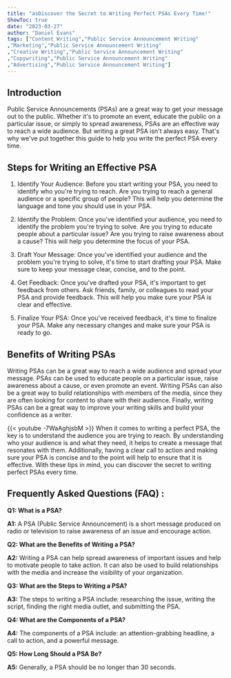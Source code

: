 ```yaml
---
title: "asDiscover the Secret to Writing Perfect PSAs Every Time!"
ShowToc: true 
date: "2023-03-27"
author: "Daniel Evans" 
tags: ["Content Writing","Public Service Announcement Writing" 
,"Marketing","Public Service Announcement Writing" 
,"Creative Writing","Public Service Announcement Writing" 
,"Copywriting","Public Service Announcement Writing" 
,"Advertising","Public Service Announcement Writing"]
---
```

## Introduction

Public Service Announcements (PSAs) are a great way to get your message out to the public. Whether it's to promote an event, educate the public on a particular issue, or simply to spread awareness, PSAs are an effective way to reach a wide audience. But writing a great PSA isn't always easy. That's why we've put together this guide to help you write the perfect PSA every time.

## Steps for Writing an Effective PSA

1. Identify Your Audience: Before you start writing your PSA, you need to identify who you're trying to reach. Are you trying to reach a general audience or a specific group of people? This will help you determine the language and tone you should use in your PSA.

2. Identify the Problem: Once you've identified your audience, you need to identify the problem you're trying to solve. Are you trying to educate people about a particular issue? Are you trying to raise awareness about a cause? This will help you determine the focus of your PSA.

3. Draft Your Message: Once you've identified your audience and the problem you're trying to solve, it's time to start drafting your PSA. Make sure to keep your message clear, concise, and to the point.

4. Get Feedback: Once you've drafted your PSA, it's important to get feedback from others. Ask friends, family, or colleagues to read your PSA and provide feedback. This will help you make sure your PSA is clear and effective.

5. Finalize Your PSA: Once you've received feedback, it's time to finalize your PSA. Make any necessary changes and make sure your PSA is ready to go.

## Benefits of Writing PSAs

Writing PSAs can be a great way to reach a wide audience and spread your message. PSAs can be used to educate people on a particular issue, raise awareness about a cause, or even promote an event. Writing PSAs can also be a great way to build relationships with members of the media, since they are often looking for content to share with their audience. Finally, writing PSAs can be a great way to improve your writing skills and build your confidence as a writer.

{{< youtube -7WaAghjsbM >}} 
When it comes to writing a perfect PSA, the key is to understand the audience you are trying to reach. By understanding who your audience is and what they need, it helps to create a message that resonates with them. Additionally, having a clear call to action and making sure your PSA is concise and to the point will help to ensure that it is effective. With these tips in mind, you can discover the secret to writing perfect PSAs every time.

## Frequently Asked Questions (FAQ) :
**Q1: What is a PSA?**

**A1:** A PSA (Public Service Announcement) is a short message produced on radio or television to raise awareness of an issue and encourage action.

**Q2: What are the Benefits of Writing a PSA?**

**A2:** Writing a PSA can help spread awareness of important issues and help to motivate people to take action. It can also be used to build relationships with the media and increase the visibility of your organization.

**Q3: What are the Steps to Writing a PSA?**

**A3:** The steps to writing a PSA include: researching the issue, writing the script, finding the right media outlet, and submitting the PSA.

**Q4: What are the Components of a PSA?**

**A4:** The components of a PSA include: an attention-grabbing headline, a call to action, and a powerful message.

**Q5: How Long Should a PSA Be?**

**A5:** Generally, a PSA should be no longer than 30 seconds.





